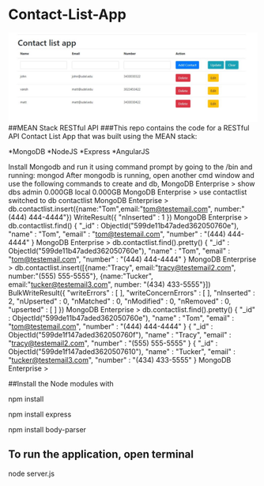 # Contact-List-App
<img src="contactlistapp.JPG" alt="mean stack app">
##MEAN Stack RESTful API
###This repo contains the code for a RESTful API Contact List App that was built using the MEAN stack:

*MongoDB
*NodeJS
*Express
*AngularJS

Install Mongodb and run it using command prompt by going to the /bin and running:
mongod
After mongodb is running, open another cmd window and use the following commands to create and db,
MongoDB Enterprise > show dbs
admin  0.000GB
local  0.000GB
MongoDB Enterprise > use contactlist
switched to db contactlist
MongoDB Enterprise > db.contactlist.insert({name:"Tom",email:"tom@testemail.com", number:"(444) 444-4444"})
WriteResult({ "nInserted" : 1 })
MongoDB Enterprise > db.contactlist.find()
{ "_id" : ObjectId("599de11b47aded362050760e"), "name" : "Tom", "email" : "tom@testemail.com", "number" : "(444) 444-4444" }
MongoDB Enterprise > db.contactlist.find().pretty()
{
        "_id" : ObjectId("599de11b47aded362050760e"),
        "name" : "Tom",
        "email" : "tom@testemail.com",
        "number" : "(444) 444-4444"
}
MongoDB Enterprise > db.contactlist.insert([{name:"Tracy", email:"tracy@testemail2.com", number:"(555) 555-5555"}, {name:"Tucker", email:"tucker@testemail3.com", number: "(434) 433-5555"}])
BulkWriteResult({
        "writeErrors" : [ ],
        "writeConcernErrors" : [ ],
        "nInserted" : 2,
        "nUpserted" : 0,
        "nMatched" : 0,
        "nModified" : 0,
        "nRemoved" : 0,
        "upserted" : [ ]
})
MongoDB Enterprise > db.contactlist.find().pretty()
{
        "_id" : ObjectId("599de11b47aded362050760e"),
        "name" : "Tom",
        "email" : "tom@testemail.com",
        "number" : "(444) 444-4444"
}
{
        "_id" : ObjectId("599de1f147aded362050760f"),
        "name" : "Tracy",
        "email" : "tracy@testemail2.com",
        "number" : "(555) 555-5555"
}
{
        "_id" : ObjectId("599de1f147aded3620507610"),
        "name" : "Tucker",
        "email" : "tucker@testemail3.com",
        "number" : "(434) 433-5555"
}
MongoDB Enterprise >


##Install the Node modules with

npm install

npm install express

npm install body-parser

## To run the application, open terminal
node server.js






